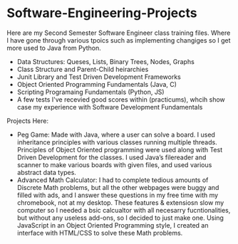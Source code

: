 # Software-Engineering-Projects

Here are my Second Semester Software Engineer class training files. Where I have gone through various tpoics such as implementing changiges so I get more used to Java from Python.
  - Data Structures: Queses, Lists, Binary Trees, Nodes, Graphs
  - Class Structure and Parent-Child heirarchies
  - Junit Library and Test Driven Development Frameworks
  - Object Oriented Programming Fundamentals (Java, C) 
  - Scripting Programaing Fundamentals (Python, JS)
  - A few tests I've recevied good scores within (practicums), whcih show case my experience with Software Development Fundamentals

Projects Here: 
  - Peg Game: Made with Java, where a user can solve a board. I used inheritance principles with various classes running multiple threads. Principles of Object Oriented       programming were used along with Test Driven Development for the classes. I used Java’s filereader and scanner to make various boards with given files, and used various abstract data types.
  - Advanced Math Calculator: I had to complete tedious amounts of Discrete Math problems, but all the other webpages were buggy and filled with ads, and I answer these questions in my free time with my chromebook, not at my desktop. These features & extensiosn slow my computer so I needed a bsic calcualtor with all necesarry fucntionalities, but without any useless add-ons, so I decided to just make one. Using JavaScript in an Object Oriented Programming style, I created an interface with HTML/CSS to solve these Math problems.

